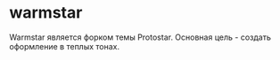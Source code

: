 # warmstar

Warmstar является форком темы Protostar. Основная цель - создать оформление в теплых тонах.
